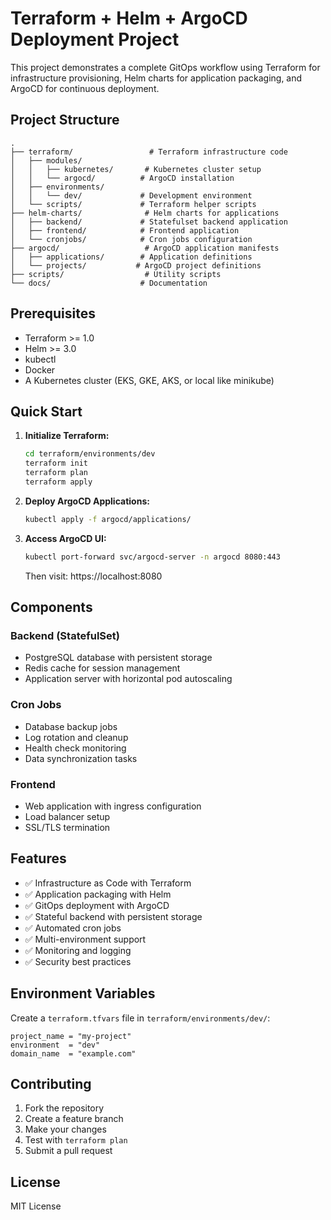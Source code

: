 # Terraform + Helm + ArgoCD Deployment Project

This project demonstrates a complete GitOps workflow using Terraform for infrastructure provisioning, Helm charts for application packaging, and ArgoCD for continuous deployment.

## Project Structure

```
.
├── terraform/                 # Terraform infrastructure code
│   ├── modules/
│   │   ├── kubernetes/       # Kubernetes cluster setup
│   │   └── argocd/          # ArgoCD installation
│   ├── environments/
│   │   └── dev/             # Development environment
│   └── scripts/             # Terraform helper scripts
├── helm-charts/              # Helm charts for applications
│   ├── backend/             # Statefulset backend application
│   ├── frontend/            # Frontend application
│   └── cronjobs/            # Cron jobs configuration
├── argocd/                   # ArgoCD application manifests
│   ├── applications/        # Application definitions
│   └── projects/           # ArgoCD project definitions
├── scripts/                  # Utility scripts
└── docs/                    # Documentation
```

## Prerequisites

- Terraform >= 1.0
- Helm >= 3.0
- kubectl
- Docker
- A Kubernetes cluster (EKS, GKE, AKS, or local like minikube)

## Quick Start

1. **Initialize Terraform:**
   ```bash
   cd terraform/environments/dev
   terraform init
   terraform plan
   terraform apply
   ```

2. **Deploy ArgoCD Applications:**
   ```bash
   kubectl apply -f argocd/applications/
   ```

3. **Access ArgoCD UI:**
   ```bash
   kubectl port-forward svc/argocd-server -n argocd 8080:443
   ```
   Then visit: https://localhost:8080

## Components

### Backend (StatefulSet)
- PostgreSQL database with persistent storage
- Redis cache for session management
- Application server with horizontal pod autoscaling

### Cron Jobs
- Database backup jobs
- Log rotation and cleanup
- Health check monitoring
- Data synchronization tasks

### Frontend
- Web application with ingress configuration
- Load balancer setup
- SSL/TLS termination

## Features

- ✅ Infrastructure as Code with Terraform
- ✅ Application packaging with Helm
- ✅ GitOps deployment with ArgoCD
- ✅ Stateful backend with persistent storage
- ✅ Automated cron jobs
- ✅ Multi-environment support
- ✅ Monitoring and logging
- ✅ Security best practices

## Environment Variables

Create a `terraform.tfvars` file in `terraform/environments/dev/`:

```hcl
project_name = "my-project"
environment  = "dev"
domain_name  = "example.com"
```

## Contributing

1. Fork the repository
2. Create a feature branch
3. Make your changes
4. Test with `terraform plan`
5. Submit a pull request

## License

MIT License 
